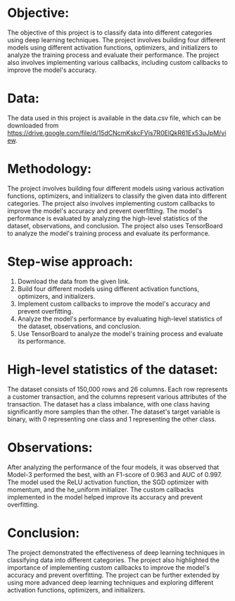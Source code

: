 # Objective:
The objective of this project is to classify data into different categories using deep learning techniques. The project involves building four different models using different activation functions, optimizers, and initializers to analyze the training process and evaluate their performance. The project also involves implementing various callbacks, including custom callbacks to improve the model's accuracy.

# Data:
The data used in this project is available in the data.csv file, which can be downloaded from https://drive.google.com/file/d/15dCNcmKskcFVjs7R0ElQkR61Ex53uJpM/view.

# Methodology:
The project involves building four different models using various activation functions, optimizers, and initializers to classify the given data into different categories. The project also involves implementing custom callbacks to improve the model's accuracy and prevent overfitting. The model's performance is evaluated by analyzing the high-level statistics of the dataset, observations, and conclusion. The project also uses TensorBoard to analyze the model's training process and evaluate its performance.

# Step-wise approach:
1. Download the data from the given link.
2. Build four different models using different activation functions, optimizers, and initializers.
3. Implement custom callbacks to improve the model's accuracy and prevent overfitting.
4. Analyze the model's performance by evaluating high-level statistics of the dataset, observations, and conclusion.
5. Use TensorBoard to analyze the model's training process and evaluate its performance.

# High-level statistics of the dataset:
The dataset consists of 150,000 rows and 26 columns. Each row represents a customer transaction, and the columns represent various attributes of the transaction. The dataset has a class imbalance, with one class having significantly more samples than the other. The dataset's target variable is binary, with 0 representing one class and 1 representing the other class.

# Observations:
After analyzing the performance of the four models, it was observed that Model-3 performed the best, with an F1-score of 0.963 and AUC of 0.997. The model used the ReLU activation function, the SGD optimizer with momentum, and the he_uniform initializer. The custom callbacks implemented in the model helped improve its accuracy and prevent overfitting.

# Conclusion:
The project demonstrated the effectiveness of deep learning techniques in classifying data into different categories. The project also highlighted the importance of implementing custom callbacks to improve the model's accuracy and prevent overfitting. The project can be further extended by using more advanced deep learning techniques and exploring different activation functions, optimizers, and initializers.
